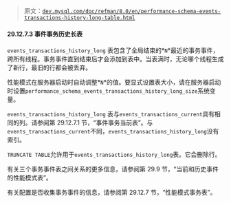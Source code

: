 > 原文：[`dev.mysql.com/doc/refman/8.0/en/performance-schema-events-transactions-history-long-table.html`](https://dev.mysql.com/doc/refman/8.0/en/performance-schema-events-transactions-history-long-table.html)

#### 29.12.7.3 事件事务历史长表

`events_transactions_history_long` 表包含了全局结束的*`N`*最近的事务事件，跨所有线程。事务事件直到结束后才会添加到表中。当表满时，无论哪个线程生成了新行，最旧的行都会被丢弃。

性能模式在服务器启动时自动调整*`N`*的值。要显式设置表大小，请在服务器启动时设置`performance_schema_events_transactions_history_long_size`系统变量。

`events_transactions_history_long` 表与`events_transactions_current`具有相同的列。请参阅第 29.12.7.1 节，“事件事务当前表”。与`events_transactions_current`不同，`events_transactions_history_long`没有索引。

`TRUNCATE TABLE`允许用于`events_transactions_history_long`表。它会删除行。

有关三个事务事件表之间关系的更多信息，请参阅第 29.9 节，“当前和历史事件的性能模式表”。

有关配置是否收集事务事件的信息，请参阅第 29.12.7 节，“性能模式事务表”。
